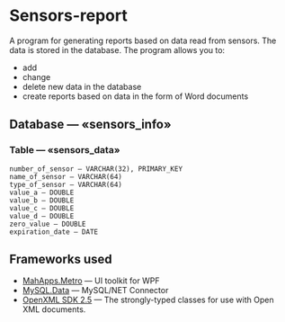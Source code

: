 # Sensors-report

A program for generating reports based on data read from sensors. 
The data is stored in the database. 
The program allows you to:
* add
* change
* delete new data in the database
* create reports based on data in the form of Word documents

## Database — «sensors_info»
### Table — «sensors_data»
```
number_of_sensor — VARCHAR(32), PRIMARY_KEY
name_of_sensor — VARCHAR(64)
type_of_sensor — VARCHAR(64)
value_a	— DOUBLE
value_b	— DOUBLE
value_c	— DOUBLE
value_d	— DOUBLE
zero_value — DOUBLE
expiration_date	— DATE
```
## Frameworks used
* [MahApps.Metro](https://github.com/MahApps/MahApps.Metro) — UI toolkit for WPF
* [MySQL.Data](https://dev.mysql.com/downloads/connector/net/6.10.html) — MySQL/NET Connector
* [OpenXML SDK 2.5](https://msdn.microsoft.com/en-us/library/office/bb448854.aspx) — The strongly-typed classes for use with Open XML documents.